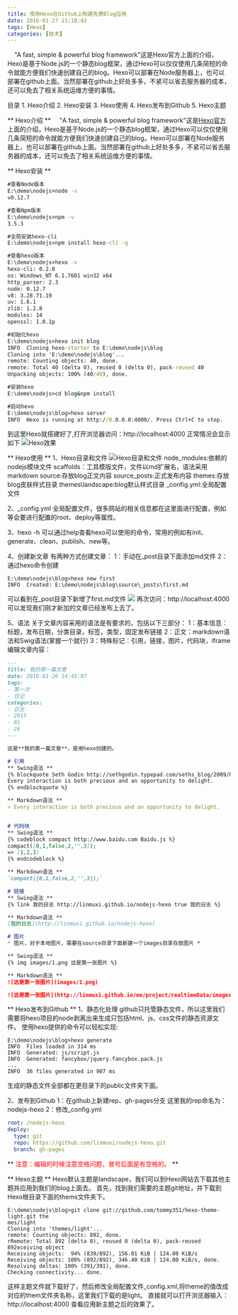 ```yaml
---
title: 使用Hexo在Github上构建免费Blog应用
date: 2016-01-27 11:18:43
tags: [Hexo]
categories: [技术]
---
```

&nbsp;&nbsp;&nbsp;&nbsp;"A fast, simple & powerful blog framework"这是Hexo官方上面的介绍，Hexo是基于Node.js的一个静态blog框架，通过Hexo可以仅仅使用几条简短的命令就能方便我们快速创建自己的blog。Hexo可以部署在Node服务器上，也可以部署在github上面。当然部署在github上好处多多，不紧可以省去服务器的成本，还可以免去了相关系统运维方便的事情。
<!--more-->
目录
	1. Hexo介绍
	2. Hexo安装
	3. Hexo使用
	4. Hexo发布到Github
	5. Hexo主题

** Hexo介绍 **
&nbsp;&nbsp;&nbsp;&nbsp;"A fast, simple & powerful blog framework"这是[Hexo官方](http://hexo.io)上面的介绍，Hexo是基于Node.js的一个静态blog框架，通过Hexo可以仅仅使用几条简短的命令就能方便我们快速创建自己的blog。Hexo可以部署在Node服务器上，也可以部署在github上面。当然部署在github上好处多多，不紧可以省去服务器的成本，还可以免去了相关系统运维方便的事情。

** Hexo安装 **
~~~ bat
#查看Node版本
E:\demo\nodejs>node -v
v0.12.7

#查看Npm版本
E:\demo\nodejs>npm -v
3.5.3

#全局安装hexo-cli
E:\demo\nodejs>npm install hexo-cli -g

#查看hexo版本
E:\demo\nodejs>hexo -v
hexo-cli: 0.2.0
os: Windows_NT 6.1.7601 win32 x64
http_parser: 2.3
node: 0.12.7
v8: 3.28.71.19
uv: 1.6.1
zlib: 1.2.8
modules: 14
openssl: 1.0.1p

#初始化hexo
E:\demo\nodejs>hexo init blog
INFO  Cloning hexo-starter to E:\demo\nodejs\blog
Cloning into 'E:\demo\nodejs\blog'...
remote: Counting objects: 40, done.
remote: Total 40 (delta 0), reused 0 (delta 0), pack-reused 40
Unpacking objects: 100% (40/40), done.

#安装hexo
E:\demo\nodejs>cd blog&npm install

#启动hexo
E:\demo\nodejs\blog>hexo server
INFO  Hexo is running at http://0.0.0.0:4000/. Press Ctrl+C to stop.
~~~
到这里Hexo就搭建好了,打开浏览器访问：http://localhost:4000 正常情况会显示如下
![Hexo效果](http://7xqlat.com1.z0.glb.clouddn.com/hexo.png)

** Hexo使用 **
1、Hexo目录和文件
![Hexo目录和文件](http://7xqlat.com1.z0.glb.clouddn.com/hexo_file.png)
node_modules:依赖的nodejs模块文件
scaffolds：工具模版文件，文件以md扩展名，语法采用markdown
source:存放blog正文内容
source\_posts:正式发布内容
themes:存放blog皮肤样式目录
themes\landscape:blog默认样式目录
_config.yml:全局配置文件

2、_config.yml
全局配置文件，很多网站的相关信息都在这里面进行配置，例如等会要进行配置的root、deploy等属性。

3、hexo -h
可以通过help查看hexo可以使用的命令，常用的例如有init、generate、clean、publish、new等。 

4、创建新文章
有两种方式创建文章：
1：手动在_post目录下面添加md文件
2：通过hexo命令创建
~~~ nodejs
E:\demo\nodejs\blog>hexo new first
INFO  Created: E:\demo\nodejs\blog\source\_posts\first.md
~~~
可以看到在_post目录下新增了first.md文件
![](http://7xqlat.com1.z0.glb.clouddn.com/hexo_new.png)
再次访问：http://localhost:4000 可以发现我们刚才新加的文章已经发布上去了。

5、语法
关于文章内容采用的语法是有要求的，包括以下三部分：
1：基本信息：标题，发布日期，分类目录，标签，类型，固定发布链接
2：正文：markdown语法和Swig语法(掌握一个就行)
3：特殊标记：引用，链接，图片，代码块，iframe
编辑文章内容：
~~~ md
---
title: 我的第一篇文章
date: 2016-01-26 14:45:07
tags:
- 第一次
- 日记
categories: 
- 日志
- 2015
- 01
- 26
---

这是**我的第一篇文章**，是用hexo创建的。

# 引用
** Swing语法 **
{% blockquote Seth Godin http://sethgodin.typepad.com/seths_blog/2009/07/welcome-to-island-marketing.html Welcome to Island Marketing %}
Every interaction is both precious and an opportunity to delight.
{% endblockquote %}

** Markdown语法 **
> Every interaction is both precious and an opportunity to delight.


# 代码块
** Swing语法 **
{% codeblock compact http://www.baidu.com Baidu.js %}
compact([0,1,false,2,'',3]);
=> [1,2,3]
{% endcodeblock %}

** Markdown语法 **
`compact([0,1,false,2,'',3]);`

# 链接
** Swing语法 **
{% link 我的日志 http://linmuxi.github.io/nodejs-hexo true 我的日志 %}

** Markdown语法 **
[我的日志](http://linmuxi.github.io/nodejs-hexo)

# 图片
* 图片，对于本地图片，需要在source目录下面新建一个images目录存放图片 *

** Swing语法 **
{% img images/1.png 这是第一张图片 %}

** Markdown语法 **
![这是第一张图片](images/1.png)

![这是第一张图片](http://linmuxi.github.io/me/project/realtimeData/images/realtimeData_02.png)
~~~

** Hexo发布到Github **
1、静态化处理
github只托管静态文件，所以这里我们需要将hexo项目的node剥离出来生成只包括html、js、css文件的静态资源文件。
使用hexo提供的命令可以轻松实现:
~~~ nodejs
E:\demo\nodejs\blog>hexo generate
INFO  Files loaded in 314 ms
INFO  Generated: js/script.js
INFO  Generated: fancybox/jquery.fancybox.pack.js
...
INFO  36 files generated in 907 ms
~~~
生成的静态文件全部都在更目录下的public文件夹下面。

2、发布到Github
1：在github上新建rep、gh-pages分支
这里我的rep命名为：nodejs-hexo
2：修改_config.yml
~~~ yml
root: /nodejs-hexo
deploy:
  type: git
  repo: https://github.com/linmuxi/nodejs-hexo.git
  branch: gh-pages
~~~
** <span style="color:#FF0000">注意：编辑的时候注意空格问题，冒号后面是有空格的。</span> **


** Hexo主题 **
Hexo默认主题是landscape，我们可以到Hexo网站去下载其他主题并应用到我们的blog上面去。
首先，找到我们需要的主题git地址，并下载到Hexo根目录下面的thems文件夹下。
~~~
E:\demo\nodejs\blog>git clone git://github.com/tommy351/hexo-theme-light.git the
mes/light
Cloning into 'themes/light'...
remote: Counting objects: 892, done.
rRemote: Total 892 (delta 0), reused 0 (delta 0), pack-reused 892eceiving object
Receiving objects:  94% (839/892), 156.01 KiB | 124.00 KiB/s
Receiving objects: 100% (892/892), 346.40 KiB | 124.00 KiB/s, done.
Resolving deltas: 100% (391/391), done.
Checking connectivity... done.
~~~
这样主题文件就下载好了，然后修改全局配置文件_config.xml,将theme的值改成对应的them文件夹名称，这里我们下载的是light。
直接就可以打开浏览器输入：http://localhost:4000 查看应用新主题之后的效果了。